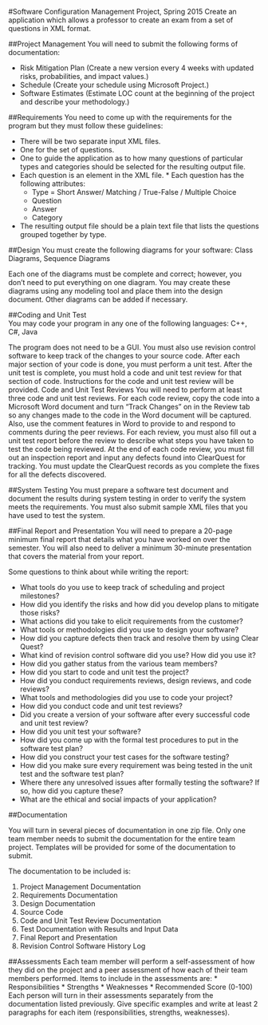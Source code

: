 #Software Configuration Management Project, Spring 2015
Create an application which allows a professor to create an exam from a set of questions in XML format. 


##Project Management
 You will need to submit the following forms of documentation: 
 * Risk Mitigation Plan (Create a new version every 4 weeks with updated risks, probabilities, and impact values.) 
 * Schedule (Create your schedule using Microsoft Project.) 
 * Software Estimates (Estimate LOC count at the beginning of the project and describe your methodology.)  
 
 
##Requirements
 You need to come up with the requirements for the program but they must follow these guidelines: 
 * There will be two separate input XML files.
 * One for the set of questions.
 * One to guide the application as to how many questions of particular types and categories should be selected for the resulting output file. 
 * Each question is an element in the XML file. * Each question has the following attributes:     
    * Type = Short Answer/ Matching / True-False / Multiple Choice     
    * Question     
    * Answer     
    * Category
* The resulting output file should be a plain text file that lists the questions grouped together by type.  


##Design 
You must create the following diagrams for your software:  Class Diagrams, Sequence Diagrams     

Each one of the diagrams must be complete and correct; however, you don’t need to put everything on one diagram. You may create these diagrams using any modeling tool and place them into the design document. Other diagrams can be added if necessary.


##Coding and Unit Test  
You may code your program in any one of the following languages: C++, C#, Java  

The program does not need to be a GUI. You must also use revision control software to keep track of the changes to your source code. After each major section of your code is done, you must perform a unit test. After the unit test is complete, you must hold a code and unit test review for that section of code. Instructions for the code and unit test review will be provided. Code and Unit Test Reviews You will need to perform at least three code and unit test reviews. For each code review, copy the code into a Microsoft Word document and turn “Track Changes” on in the Review tab so any changes made to the code in the Word document will be captured. Also, use the comment features in Word to provide to and respond to comments during the peer reviews. For each review, you must also fill out a unit test report before the review to describe what steps you have taken to test the code being reviewed. At the end of each code review, you must fill out an inspection report and input any defects found into ClearQuest for tracking. You must update the ClearQuest records as you complete the fixes for all the defects discovered. 

##System Testing 
You must prepare a software test document and document the results during system testing in order to verify the system meets the requirements. You must also submit sample XML files that you have used to test the system. 

##Final Report and Presentation
You will need to prepare a 20-page minimum final report that details what you have worked on over the semester. You will also need to deliver a minimum 30-minute presentation that covers the material from your report.

Some questions to think about while writing the report:
  * What tools do you use to keep track of scheduling and project milestones?
  * How did you identify the risks and how did you develop plans to mitigate those risks?
  * What actions did you take to elicit requirements from the customer?
  * What tools or methodologies did you use to design your software?
  * How did you capture defects then track and resolve them by using Clear Quest?
  * What kind of revision control software did you use? How did you use it? 
  * How did you gather status from the various team members?
  * How did you start to code and unit test the project?
  * How did you conduct requirements reviews, design reviews, and code reviews?
  * What tools and methodologies did you use to code your project?
  * How did you conduct code and unit test reviews?
  * Did you create a version of your software after every successful code and unit test review?
  * How did you unit test your software?
  * How did you come up with the formal test procedures to put in the software test plan?
  * How did you construct your test cases for the software testing?
  * How did you make sure every requirement was being tested in the unit test and the software test plan?
  * Where there any unresolved issues after formally testing the software? If so, how did you capture these?
  * What are the ethical and social impacts of your application? 

##Documentation 

You will turn in several pieces of documentation in one zip file. Only one team member needs to submit the documentation for the entire team project. Templates will be provided for some of the documentation to submit. 

The documentation to be included is:
 1. Project Management Documentation
 2. Requirements Documentation
 3. Design Documentation
 4. Source Code
 5. Code and Unit Test Review Documentation
 6. Test Documentation with Results and Input Data
 7. Final Report and Presentation
 8. Revision Control Software History Log

##Assessments
  Each team member will perform a self-assessment of how they did on the project and a peer assessment of how each of their team members performed. Items to include in the assessments are: * Responsibilities * Strengths * Weaknesses * Recommended Score (0-100) Each person will turn in their assessments separately from the documentation listed previously. Give specific examples and write at least 2 paragraphs for each item (responsibilities, strengths, weaknesses). 
